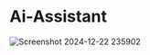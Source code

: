 # Ai-Assistant





![Screenshot 2024-12-22 235902](https://github.com/user-attachments/assets/0197771b-85ca-4e9c-95f6-1f26060f79ad)
